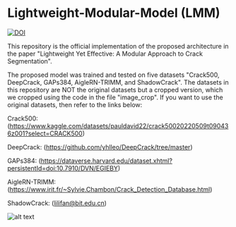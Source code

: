 # Lightweight-Modular-Model (LMM)

[![DOI](https://zenodo.org/badge/731119275.svg)](https://zenodo.org/doi/10.5281/zenodo.11166210)

This repository is the official implementation of the proposed architecture in the paper "Lightweight Yet Effective: A Modular Approach to Crack Segmentation".

The proposed model was trained and tested on five datasets "Crack500, DeepCrack, GAPs384, AigleRN-TRIMM, and ShadowCrack". The datasets in this repository are NOT the original datasets but a cropped version, which we cropped using the code in the file "image_crop". If you want to use the original datasets, then refer to the links below:

Crack500: (https://www.kaggle.com/datasets/pauldavid22/crack50020220509t090436z001?select=CRACK500)

DeepCrack: (https://github.com/yhlleo/DeepCrack/tree/master)

GAPs384: (https://dataverse.harvard.edu/dataset.xhtml?persistentId=doi:10.7910/DVN/EGIEBY)

AigleRN-TRIMM: (https://www.irit.fr/~Sylvie.Chambon/Crack_Detection_Database.html)

ShadowCrack: (lilifan@bit.edu.cn)

![alt text](https://github.com/Omaralmaqtari/Lightweight-Modular-Model/blob/main/Model%20Architecture.png?raw=true)


